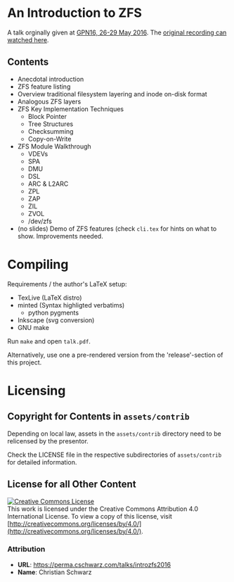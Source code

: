 # An Introduction to ZFS

A talk orginally given at [GPN16, 26-29 May 2016](https://entropia.de/GPN16).
The [original recording can watched here](https://app.media.ccc.de/v/gpn16-7633-an_introduction_to_zfs).

## Contents

* Anecdotal introduction
* ZFS feature listing
* Overview traditional filesystem layering and inode on-disk format
* Analogous ZFS layers
* ZFS Key Implementation Techniques
	* Block Pointer
	* Tree Structures
	* Checksumming
	* Copy-on-Write
* ZFS Module Walkthrough
	* VDEVs
	* SPA
	* DMU
	* DSL
	* ARC \& L2ARC
	* ZPL
	* ZAP
	* ZIL
	* ZVOL
	* /dev/zfs
* (no slides) Demo of ZFS features (check `cli.tex` for hints on what to show. Improvements needed.

# Compiling

Requirements / the author's LaTeX setup:

* TexLive (LaTeX distro)
* minted (Syntax highligted verbatims)
	* python pygments
* Inkscape (svg conversion)
* GNU make

Run ```make``` and open `talk.pdf`.

Alternatively, use one a pre-rendered version from the 'release'-section of this project.

# Licensing

## Copyright for Contents in `assets/contrib`

Depending on local law, assets in the `assets/contrib` directory
need to be relicensed by the presentor.

Check the LICENSE file in the respective subdirectories of `assets/contrib`
for detailed information.

## License for all Other Content

<a rel="license" href="http://creativecommons.org/licenses/by/4.0/"><img alt="Creative Commons License" style="border-width:0" src="https://i.creativecommons.org/l/by/4.0/88x31.png" /></a><br />
This work is licensed under the Creative Commons Attribution 4.0 International License. To view a copy of this license, visit [http://creativecommons.org/licenses/by/4.0/](http://creativecommons.org/licenses/by/4.0/).

### Attribution

* **URL**: https://perma.cschwarz.com/talks/introzfs2016
* **Name**: Christian Schwarz
